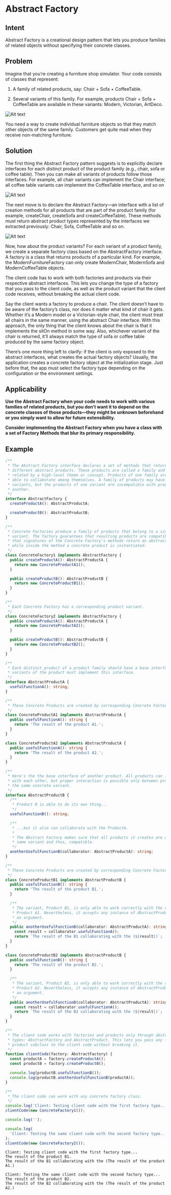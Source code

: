 # Abstract Factory

## Intent

Abstract Factory is a creational design pattern that lets you produce families of related objects without specifying their concrete classes.

## Problem

Imagine that you’re creating a furniture shop simulator. Your code consists of classes that represent:

1. A family of related products, say: Chair + Sofa + CoffeeTable.

2. Several variants of this family. For example, products Chair + Sofa + CoffeeTable are available in these variants: Modern, Victorian, ArtDeco.

![Alt text](image-6.png)

You need a way to create individual furniture objects so that they match other objects of the same family. Customers get quite mad when they receive non-matching furniture.

## Solution

The first thing the Abstract Factory pattern suggests is to explicitly declare interfaces for each distinct product of the product family (e.g., chair, sofa or coffee table). Then you can make all variants of products follow those interfaces. For example, all chair variants can implement the Chair interface; all coffee table variants can implement the CoffeeTable interface, and so on

![Alt text](image-7.png)

The next move is to declare the Abstract Factory—an interface with a list of creation methods for all products that are part of the product family (for example, createChair, createSofa and createCoffeeTable). These methods must return abstract product types represented by the interfaces we extracted previously: Chair, Sofa, CoffeeTable and so on.

![Alt text](image-8.png)

Now, how about the product variants? For each variant of a product family, we create a separate factory class based on the AbstractFactory interface. A factory is a class that returns products of a particular kind. For example, the ModernFurnitureFactory can only create ModernChair, ModernSofa and ModernCoffeeTable objects.

The client code has to work with both factories and products via their respective abstract interfaces. This lets you change the type of a factory that you pass to the client code, as well as the product variant that the client code receives, without breaking the actual client code.

Say the client wants a factory to produce a chair. The client doesn’t have to be aware of the factory’s class, nor does it matter what kind of chair it gets. Whether it’s a Modern model or a Victorian-style chair, the client must treat all chairs in the same manner, using the abstract Chair interface. With this approach, the only thing that the client knows about the chair is that it implements the sitOn method in some way. Also, whichever variant of the chair is returned, it’ll always match the type of sofa or coffee table produced by the same factory object.

There’s one more thing left to clarify: if the client is only exposed to the abstract interfaces, what creates the actual factory objects? Usually, the application creates a concrete factory object at the initialization stage. Just before that, the app must select the factory type depending on the configuration or the environment settings.

## Applicability

**Use the Abstract Factory when your code needs to work with various families of related products, but you don’t want it to depend on the concrete classes of those products—they might be unknown beforehand or you simply want to allow for future extensibility.**

**Consider implementing the Abstract Factory when you have a class with a set of Factory Methods that blur its primary responsibility.**

## Example

```ts
/**
 * The Abstract Factory interface declares a set of methods that return
 * different abstract products. These products are called a family and are
 * related by a high-level theme or concept. Products of one family are usually
 * able to collaborate among themselves. A family of products may have several
 * variants, but the products of one variant are incompatible with products of
 * another.
 */
interface AbstractFactory {
  createProductA(): AbstractProductA;

  createProductB(): AbstractProductB;
}

/**
 * Concrete Factories produce a family of products that belong to a single
 * variant. The factory guarantees that resulting products are compatible. Note
 * that signatures of the Concrete Factory's methods return an abstract product,
 * while inside the method a concrete product is instantiated.
 */
class ConcreteFactory1 implements AbstractFactory {
  public createProductA(): AbstractProductA {
    return new ConcreteProductA1();
  }

  public createProductB(): AbstractProductB {
    return new ConcreteProductB1();
  }
}

/**
 * Each Concrete Factory has a corresponding product variant.
 */
class ConcreteFactory2 implements AbstractFactory {
  public createProductA(): AbstractProductA {
    return new ConcreteProductA2();
  }

  public createProductB(): AbstractProductB {
    return new ConcreteProductB2();
  }
}

/**
 * Each distinct product of a product family should have a base interface. All
 * variants of the product must implement this interface.
 */
interface AbstractProductA {
  usefulFunctionA(): string;
}

/**
 * These Concrete Products are created by corresponding Concrete Factories.
 */
class ConcreteProductA1 implements AbstractProductA {
  public usefulFunctionA(): string {
    return 'The result of the product A1.';
  }
}

class ConcreteProductA2 implements AbstractProductA {
  public usefulFunctionA(): string {
    return 'The result of the product A2.';
  }
}

/**
 * Here's the the base interface of another product. All products can interact
 * with each other, but proper interaction is possible only between products of
 * the same concrete variant.
 */
interface AbstractProductB {
  /**
   * Product B is able to do its own thing...
   */
  usefulFunctionB(): string;

  /**
   * ...but it also can collaborate with the ProductA.
   *
   * The Abstract Factory makes sure that all products it creates are of the
   * same variant and thus, compatible.
   */
  anotherUsefulFunctionB(collaborator: AbstractProductA): string;
}

/**
 * These Concrete Products are created by corresponding Concrete Factories.
 */
class ConcreteProductB1 implements AbstractProductB {
  public usefulFunctionB(): string {
    return 'The result of the product B1.';
  }

  /**
   * The variant, Product B1, is only able to work correctly with the variant,
   * Product A1. Nevertheless, it accepts any instance of AbstractProductA as
   * an argument.
   */
  public anotherUsefulFunctionB(collaborator: AbstractProductA): string {
    const result = collaborator.usefulFunctionA();
    return `The result of the B1 collaborating with the (${result})`;
  }
}

class ConcreteProductB2 implements AbstractProductB {
  public usefulFunctionB(): string {
    return 'The result of the product B2.';
  }

  /**
   * The variant, Product B2, is only able to work correctly with the variant,
   * Product A2. Nevertheless, it accepts any instance of AbstractProductA as
   * an argument.
   */
  public anotherUsefulFunctionB(collaborator: AbstractProductA): string {
    const result = collaborator.usefulFunctionA();
    return `The result of the B2 collaborating with the (${result})`;
  }
}

/**
 * The client code works with factories and products only through abstract
 * types: AbstractFactory and AbstractProduct. This lets you pass any factory or
 * product subclass to the client code without breaking it.
 */
function clientCode(factory: AbstractFactory) {
  const productA = factory.createProductA();
  const productB = factory.createProductB();

  console.log(productB.usefulFunctionB());
  console.log(productB.anotherUsefulFunctionB(productA));
}

/**
 * The client code can work with any concrete factory class.
 */
console.log('Client: Testing client code with the first factory type...');
clientCode(new ConcreteFactory1());

console.log('');

console.log(
  'Client: Testing the same client code with the second factory type...'
);
clientCode(new ConcreteFactory2());
```

```
Client: Testing client code with the first factory type...
The result of the product B1.
The result of the B1 collaborating with the (The result of the product A1.)

Client: Testing the same client code with the second factory type...
The result of the product B2.
The result of the B2 collaborating with the (The result of the product A2.)
```
